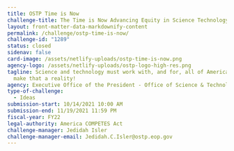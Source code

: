 ```yaml
---
title: OSTP Time is Now
challenge-title: The Time is Now Advancing Equity in Science Technology Ideation Challenge
layout: front-matter-data-markdownify-content
permalink: /challenge/ostp-time-is-now/
challenge-id: "1289"
status: closed
sidenav: false
card-image: /assets/netlify-uploads/ostp-time-is-now.png
agency-logo: /assets/netlify-uploads/ostp-logo-high-res.png
tagline: Science and technology must work with, and for, all of America. Help
  make that a reality!
agency: Executive Office of the President - Office of Science & Technology Policy
type-of-challenge:
  - Ideas
submission-start: 10/14/2021 10:00 AM
submission-end: 11/19/2021 11:59 PM
fiscal-year: FY22
legal-authority: America COMPETES Act
challenge-manager: Jedidah Isler
challenge-manager-email: Jedidah.C.Isler@ostp.eop.gov
---
```


